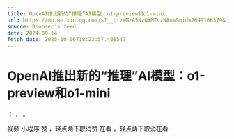 ```yaml
---
title: OpenAI推出新的“推理”AI模型：o1-preview和o1-mini
url: https://mp.weixin.qq.com/s?__biz=MzA5NzQxMTczNA==&mid=2649166379&idx=2&sn=42035f2bb814855073f677daf5f77cda
source: Doonsec's feed
date: 2024-09-14
fetch_date: 2025-10-06T18:23:57.408547
---
```


# OpenAI推出新的“推理”AI模型：o1-preview和o1-mini

：
，
。

视频
小程序
赞
，轻点两下取消赞
在看
，轻点两下取消在看